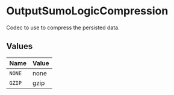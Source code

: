# OutputSumoLogicCompression

Codec to use to compress the persisted data.


## Values

| Name   | Value  |
| ------ | ------ |
| `NONE` | none   |
| `GZIP` | gzip   |